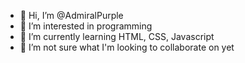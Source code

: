 - 👋 Hi, I’m @AdmiralPurple
- 👀 I’m interested in programming
- 🌱 I’m currently learning HTML, CSS, Javascript
- 💞️ I’m not sure what I'm looking to collaborate on yet

<!---
AdmiralPurple/AdmiralPurple is a ✨ special ✨ repository because its `README.md` (this file) appears on your GitHub profile.
You can click the Preview link to take a look at your changes.
--->
